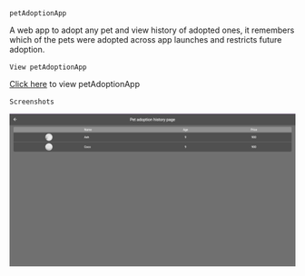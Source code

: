 ```
petAdoptionApp
```
A web app to adopt any pet and view history of adopted ones, it remembers which of the pets were adopted across app launches and restricts future adoption.

```
View petAdoptionApp
```
<p>
  <a href="https://flutter-project-405ca.web.app">Click here</a> to view petAdoptionApp
</p>

```
Screenshots
```


![petListingPage](screenshots/petAdoptedHistoryPage.png)

